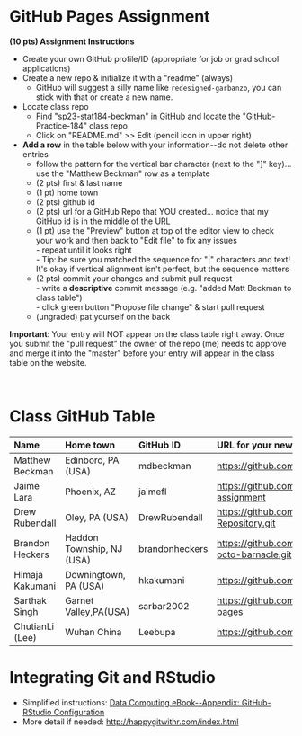 
# GitHub Pages Assignment

**(10 pts) Assignment Instructions**

- Create your own GitHub profile/ID (appropriate for job or grad school applications)  
- Create a new repo & initialize it with a "readme" (always)  
    - GitHub will suggest a silly name like `redesigned-garbanzo`, you can stick with that or create a new name. 
- Locate class repo
    - Find "sp23-stat184-beckman" in GitHub and locate the "GitHub-Practice-184" class repo
    - Click on "README.md" >> Edit (pencil icon in upper right)
- **Add a row** in the table below with your information--do not delete other entries
    - follow the pattern for the vertical bar character (next to the "]" key)... use the "Matthew Beckman" row as a template
    - (2 pts) first & last name  
    - (1 pt)  home town
    - (2 pts) github id  
    - (2 pts) url for a GitHub Repo that YOU created... notice that my GitHub id is in the middle of the URL  
    - (1 pt) use the "Preview" button at top of the editor view to check your work and then back to "Edit file" to fix any issues  
            - repeat until it looks right  
            - Tip: be sure you matched the sequence for "|" characters and text! It's okay if vertical alignment isn't perfect, but the sequence matters  
    - (2 pts) commit your changes and submit pull request   
            - write a **descriptive** commit message (e.g. "added Matt Beckman to class table")  
            - click green button "Propose file change" & start pull request  
    - (ungraded) pat yourself on the back

**Important**: Your entry will NOT appear on the class table right away.  Once you submit the "pull request" the owner of the repo (me) needs to approve and merge it into the "master" before your entry will appear in the class table on the website. 

<br>

# Class GitHub Table 

| Name              | Home town           | GitHub ID            | URL for your newest GitHub repo     |  
|:------------------|:--------------------|:---------------------|:------------------------------------|  
| Matthew Beckman   | Edinboro, PA (USA)  | mdbeckman           | https://github.com/mdbeckman/ICOTS2022    |  
| Jaime Lara        | Phoenix, AZ         | jaimefl             | https://github.com/jaimefl/github-practice-assignment  | 
| Drew Rubendall    | Oley, PA (USA)      | DrewRubendall       | https://github.com/DrewRubendall/Demo-Repository.git |
| Brandon Heckers   | Haddon Township, NJ (USA)  | brandonheckers           | https://github.com/brandonheckers/literate-octo-barnacle.git    |
| Himaja Kakumani   | Downingtown, PA (USA)| hkakumani           | https://github.com/hkakumani/kakumani-H    |  
| Sarthak Singh     | Garnet Valley,PA(USA)| sarbar2002         | https://github.com/sarbar2002/stat184-pages | 
| ChutianLi (Lee)    | Wuhan China         | Leebupa              | https://github.com/leebupa/pinganxile |


# Integrating Git and RStudio

- Simplified instructions: [Data Computing eBook--Appendix: GitHub-RStudio Configuration](https://dtkaplan.github.io/DataComputingEbook/appendix-github-rstudio-configuration.html#appendix-github-rstudio-configuration)  
- More detail if needed: <http://happygitwithr.com/index.html>
